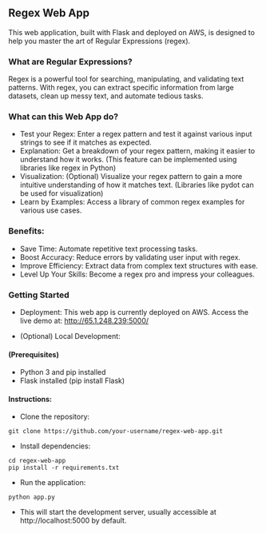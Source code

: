 ## Regex Web App
This web application, built with Flask and deployed on AWS, is designed to help you master the art of Regular Expressions (regex).

### What are Regular Expressions?
Regex is a powerful tool for searching, manipulating, and validating text patterns. With regex, you can extract specific information from large datasets, clean up messy text, and automate tedious tasks.

### What can this Web App do?

- Test your Regex: Enter a regex pattern and test it against various input strings to see if it matches as expected.
- Explanation: Get a breakdown of your regex pattern, making it easier to understand how it works. (This feature can be implemented using libraries like regex in Python)
- Visualization: (Optional) Visualize your regex pattern to gain a more intuitive understanding of how it matches text. (Libraries like pydot can be used for visualization)
- Learn by Examples: Access a library of common regex examples for various use cases.

### Benefits:
- Save Time: Automate repetitive text processing tasks.
- Boost Accuracy: Reduce errors by validating user input with regex.
- Improve Efficiency: Extract data from complex text structures with ease.
- Level Up Your Skills: Become a regex pro and impress your colleagues.

### Getting Started
- Deployment: This web app is currently deployed on AWS. Access the live demo at: http://65.1.248.239:5000/

- (Optional) Local Development:

#### (Prerequisites)
- Python 3 and pip installed
- Flask installed (pip install Flask)
  
#### Instructions:

- Clone the repository:
```
git clone https://github.com/your-username/regex-web-app.git
```


- Install dependencies:
```
cd regex-web-app
pip install -r requirements.txt
```

- Run the application:
```
python app.py
```

- This will start the development server, usually accessible at http://localhost:5000 by default.
